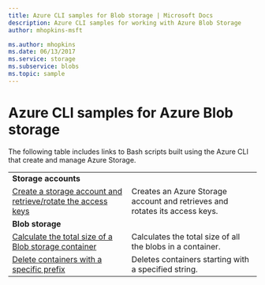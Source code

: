 ```yaml
---
title: Azure CLI samples for Blob storage | Microsoft Docs
description: Azure CLI samples for working with Azure Blob Storage
author: mhopkins-msft

ms.author: mhopkins
ms.date: 06/13/2017
ms.service: storage
ms.subservice: blobs
ms.topic: sample
---
```


# Azure CLI samples for Azure Blob storage

The following table includes links to Bash scripts built using the Azure CLI that create and manage Azure Storage.

| | |
|---|---|
|**Storage accounts**||
| [Create a storage account and retrieve/rotate the access keys](../scripts/storage-common-rotate-account-keys-cli.md?toc=%2fcli%2fazure%2ftoc.json) | Creates an Azure Storage account and retrieves and rotates its access keys. |
|**Blob storage**||
| [Calculate the total size of a Blob storage container](../scripts/storage-blobs-container-calculate-size-cli.md?toc=%2fcli%2fazure%2ftoc.json) | Calculates the total size of all the blobs in a container. |
| [Delete containers with a specific prefix](../scripts/storage-blobs-container-delete-by-prefix-cli.md?toc=%2fcli%2fazure%2ftoc.json) | Deletes containers starting with a specified string. |
